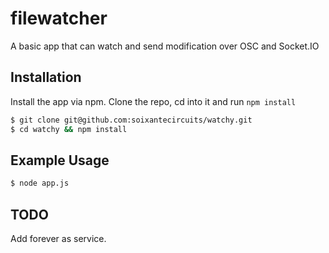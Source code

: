 # filewatcher

A basic app that can watch and send modification over OSC and Socket.IO



## Installation

Install the app via npm. Clone the repo, cd into it and run `npm install`

``` bash
$ git clone git@github.com:soixantecircuits/watchy.git
$ cd watchy && npm install
```

## Example Usage

``` bash
$ node app.js
```

## TODO

Add forever as service.
